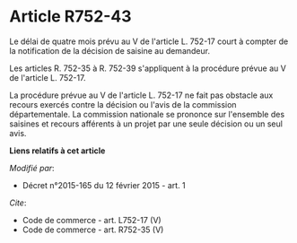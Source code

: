 # Article R752-43

Le délai de quatre mois prévu au V de l'article L. 752-17 court à compter de la notification de la décision de saisine au
demandeur.

Les articles R. 752-35 à R. 752-39 s'appliquent à la procédure prévue au V de l'article L. 752-17.

La procédure prévue au V de l'article L. 752-17 ne fait pas obstacle aux recours exercés contre la décision ou l'avis de la
commission départementale. La commission nationale se prononce sur l'ensemble des saisines et recours afférents à un projet
par une seule décision ou un seul avis.

**Liens relatifs à cet article**

_Modifié par_:

  - Décret n°2015-165 du 12 février 2015 - art. 1

_Cite_:

  - Code de commerce - art. L752-17 (V)
  - Code de commerce - art. R752-35 (V)
